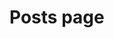 <script setup>
  import BlogCard from '../components/BlogCard.vue';
</script>

# Posts page

<BlogCard />
